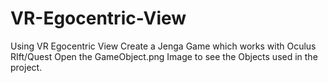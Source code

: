 # VR-Egocentric-View
Using VR Egocentric View Create a Jenga Game which works with Oculus RIft/Quest
Open the GameObject.png Image to see the Objects used in the project.
